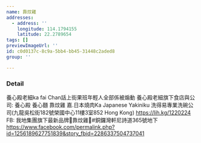 ```yaml
---
name: 靠炆雞
addresses:
  - address: ''
    longitude: 114.1794155
    latitude: 22.2789654
tags: []
previewImageUrl: ''
id: c0d0137c-8c9a-5bb4-bb45-31448c2aded8
group: ''

---
```

### Detail
養心殿老細ka fai Chan話上街果班年輕人全部係被煽動
養心殿老細旗下食店與公司: 
養心殿
養心麵
靠炆雞
嘉.日本燒肉Ka Japanese Yakiniku
洗得易專業洗碗公司(九龍吳松街182號榮國中心11樓3室852 Hong Kong)
https://lih.kg/1220224
FB:
我地集團旗下最新品牌🤗靠炆雞🐔#銅鑼灣軒尼詩道365號地下
https://www.facebook.com/permalink.php?id=1256189627751839&story_fbid=2286337504737041

